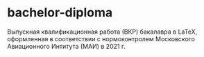 # bachelor-diploma
Выпускная квалификационная работа (ВКР) бакалавра в LaTeX, оформленная в соответствии с нормоконтролем Московского Авиационного Интитута (МАИ) в 2021 г.
